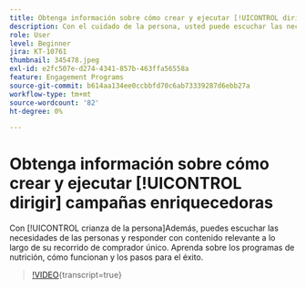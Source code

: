 ```yaml
---
title: Obtenga información sobre cómo crear y ejecutar [!UICONTROL dirigir] campañas enriquecedoras
description: Con el cuidado de la persona, usted puede escuchar las necesidades de las personas y responder con contenido relevante a través de su recorrido de comprador único. Aprenda sobre los programas de nutrición, cómo funcionan y los pasos para el éxito.
role: User
level: Beginner
jira: KT-10761
thumbnail: 345478.jpeg
exl-id: e2fc507e-d274-4341-857b-463ffa56558a
feature: Engagement Programs
source-git-commit: b614aa134ee0ccbbfd70c6ab73339287d6ebb27a
workflow-type: tm+mt
source-wordcount: '82'
ht-degree: 0%

---
```


# Obtenga información sobre cómo crear y ejecutar [!UICONTROL dirigir] campañas enriquecedoras

Con [!UICONTROL crianza de la persona]Además, puedes escuchar las necesidades de las personas y responder con contenido relevante a lo largo de su recorrido de comprador único. Aprenda sobre los programas de nutrición, cómo funcionan y los pasos para el éxito.

>[!VIDEO](https://video.tv.adobe.com/v/345478/?quality=12&learn=on){transcript=true}
